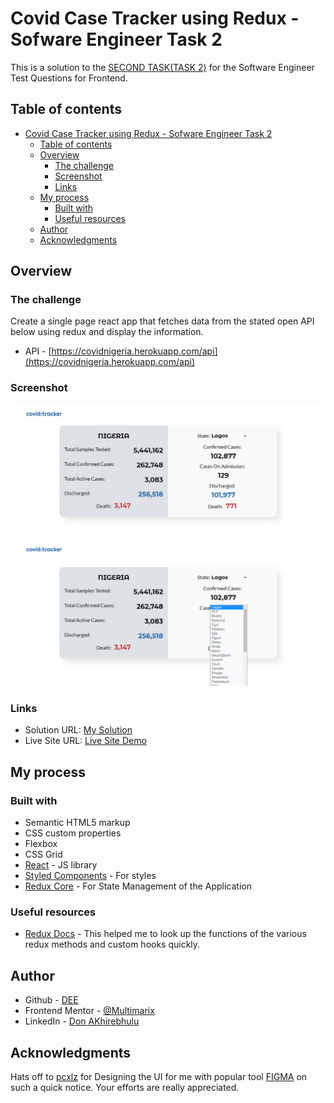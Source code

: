 # Covid Case Tracker using Redux - Sofware Engineer Task 2

This is a solution to the [SECOND TASK(TASK 2)](https://docs.google.com/document/d/1R1tnvH2jkCFF1XHqzBLoE9D6ylUgCcdSVJom2gl5d1A/edit) for the Software Engineer Test Questions for Frontend.

## Table of contents

- [Covid Case Tracker using Redux - Sofware Engineer Task 2](#covid-case-tracker-using-redux---sofware-engineer-task-2)
  - [Table of contents](#table-of-contents)
  - [Overview](#overview)
    - [The challenge](#the-challenge)
    - [Screenshot](#screenshot)
    - [Links](#links)
  - [My process](#my-process)
    - [Built with](#built-with)
    - [Useful resources](#useful-resources)
  - [Author](#author)
  - [Acknowledgments](#acknowledgments)

## Overview

### The challenge

Create a single page react app that fetches data from the stated open API below using redux and display the information.

- API - [https://covidnigeria.herokuapp.com/api](https://covidnigeria.herokuapp.com/api)

### Screenshot

![HOME](./src/home.png)
![ACTIVE STATE](./src/active1.png)

### Links

- Solution URL: [My Solution](https://github.com/Multimarix/covid-case-tracker)
- Live Site URL: [Live Site Demo](https://your-live-site-url.com)

## My process

### Built with

- Semantic HTML5 markup
- CSS custom properties
- Flexbox
- CSS Grid
- [React](https://reactjs.org/) - JS library
- [Styled Components](https://styled-components.com/) - For styles
- [Redux Core](https://redux.js.org/) - For State Management of the Application

### Useful resources

- [Redux Docs](https://redux.js.org/introduction/getting-started) - This helped me to look up the functions of the various redux methods and custom hooks quickly.

## Author

- Github - [DEE](https://www.your-site.com)
- Frontend Mentor - [@Multimarix](https://www.frontendmentor.io/profile/Multimarix)
- LinkedIn - [Don AKhirebhulu](https://www.linkedin.com/in/don-akhirebhulu-675082242/)

## Acknowledgments

Hats off to [pcxlz](https://github.com/pcxlz) for Designing the UI for me with popular tool [FIGMA](https://www.figma.com/) on such a quick notice. Your efforts are really appreciated.
